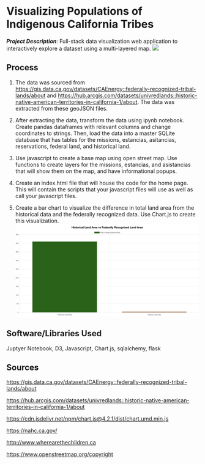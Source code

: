 # Visualizing Populations of Indigenous California Tribes 
***Project Description***: Full-stack data visualization web application to interactively explore a dataset using a multi-layered map.
![](Photos/overView.png)

## Process
1. The data was sourced from https://gis.data.ca.gov/datasets/CAEnergy::federally-recognized-tribal-lands/about and 
https://hub.arcgis.com/datasets/univredlands::historic-native-american-territories-in-california-1/about. The data was extracted from these geoJSON files. 

2. After extracting the data, transform the data using ipynb notebook. Create pandas dataframes with relevant columns and change coordinates to strings. Then, load the data into a master SQLite database that has tables for the missions, estancias, asitancias, reservations, federal land, and historical land.

3. Use javascript to create a base map using open street map. Use functions to create layers for the missions, estancias, and asistancias that will show them on the map, and have informational popups.

4. Create an index.html file that will house the code for the home page. This will contain the scripts that your javascript files will use as well as call your javascript files.

5. Create a bar chart to visualize the difference in total land area from the historical data and the federally recognized data. Use Chart.js to create this visualization. 
![](Photos/myChart.png)


## Software/Libraries Used
Juptyer Notebook, D3, Javascript, Chart.js, sqlalchemy, flask


## Sources
https://gis.data.ca.gov/datasets/CAEnergy::federally-recognized-tribal-lands/about

https://hub.arcgis.com/datasets/univredlands::historic-native-american-territories-in-california-1/about

https://cdn.jsdelivr.net/npm/chart.js@4.2.1/dist/chart.umd.min.js

https://nahc.ca.gov/

http://www.wherearethechildren.ca 

https://www.openstreetmap.org/copyright

